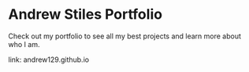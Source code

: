 # Andrew Stiles Portfolio

Check out my portfolio to see all my best projects and learn more about who I am.

link: andrew129.github.io


